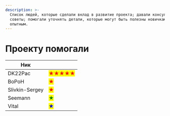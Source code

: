 ```yaml
---
description: >-
  Список людей, которые сделали вклад в развитие проекта; давали консультации и
  советы; помогали уточнять детали, которые могут быть полезны новичкам и
  опытным.
---
```


# Проекту помогали



| Ник            |                                       |
| -------------- | ------------------------------------- |
| DK22Pac        | <mark style="color:red;">★★★★★</mark> |
| BoPoH          | <mark style="color:red;">★</mark>     |
| Slivkin-Sergey | <mark style="color:red;">★</mark>     |
| Seemann        | <mark style="color:green;">★</mark>   |
| Vital          | <mark style="color:blue;">★</mark>    |
